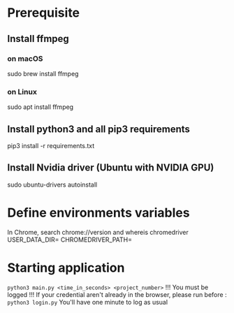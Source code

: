 # Prerequisite

## Install ffmpeg
### on macOS
sudo brew install ffmpeg
### on Linux
sudo apt install ffmpeg

## Install python3 and all pip3 requirements
pip3 install -r requirements.txt

## Install Nvidia driver (Ubuntu with NVIDIA GPU)
sudo ubuntu-drivers autoinstall

# Define environments variables
In Chrome, search chrome://version and whereis chromedriver
USER_DATA_DIR=<path>
CHROMEDRIVER_PATH=<path>

# Starting application
```python3 main.py <time_in_seconds> <project_number>```
!!! You must be logged !!! If your credential aren't already in the browser, please run before :
```python3 login.py```
You'll have one minute to log as usual